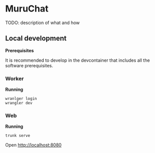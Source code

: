 # MuruChat

TODO: description of what and how

## Local development

**Prerequisites**

It is recommended to develop in the devcontainer that includes all the software prerequisites.

### Worker

**Running**

```
wranlger login
wrangler dev
```

### Web

**Running**

```
trunk serve
```

Open [http://localhost:8080](http://localhost:8080)
